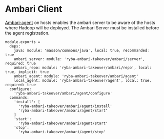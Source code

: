 
# Ambari Client

[Ambari-agent][Ambari-agent-install] on hosts enables the ambari server to be
aware of the  hosts where Hadoop will be deployed. The Ambari Server must be 
installed before the agent registration.

    module.exports =
      deps:
        java: module: 'masson/commons/java', local: true, recommanded: true
        ambari_server: module: 'ryba-ambari-takeover/ambari/server', required: true
        ambari_repo: module: 'ryba-ambari-takeover/ambari/repo', local: true, implicit: true
        ambari_agent: module: 'ryba-ambari-takeover/ambari/agent'
        local_agent: module: 'ryba-ambari-takeover/agent', local: true, required: true
      configure:
        'ryba-ambari-takeover/ambari/agent/configure'
      commands:
        'install': [
          'ryba-ambari-takeover/ambari/agent/install'
          'ryba-ambari-takeover/ambari/agent/start'
        ]
        'start':
          'ryba-ambari-takeover/ambari/agent/start'
        'stop':
          'ryba-ambari-takeover/ambari/agent/stop'

[Ambari-agent-install]: https://cwiki.apache.org/confluence/display/AMBARI/Installing+ambari-agent+on+target+hosts
